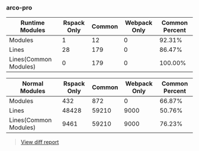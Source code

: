 ### arco-pro

| Runtime Modules       | Rspack Only | Common | Webpack Only | Common Percent | 
|-----------------------|-------------|--------|--------------|----------------| 
| Modules               | 1           | 12     | 0            | 92.31%         | 
| Lines                 | 28          | 179    | 0            | 86.47%         | 
| Lines(Common Modules) | 0           | 179    | 0            | 100.00%        | 


| Normal Modules        | Rspack Only | Common | Webpack Only | Common Percent | 
|-----------------------|-------------|--------|--------------|----------------| 
| Modules               | 432         | 872    | 0            | 66.87%         | 
| Lines                 | 48428       | 59210  | 9000         | 50.76%         | 
| Lines(Common Modules) | 9461        | 59210  | 9000         | 76.23%         | 


> [View diff report](https://web-infra-dev.github.io/rspack-report-website/diff/7484636992/diff_arco-pro.html)

